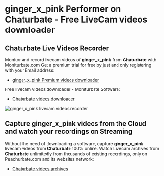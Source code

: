 # ginger_x_pink Performer on Chaturbate - Free LiveCam videos downloader

## Chaturbate Live Videos Recorder

Monitor and record livecam videos of **ginger_x_pink** from **Chaturbate** with Moniturbate.com
Get a premium trial for free by just and only registering with your Email address:
* [ginger_x_pink Premium videos downloader](https://moniturbate.com/request-demo-licence-key.html)

Free livecam videos downloader - Moniturbate Software:
* [Chaturbate videos downloader](https://moniturbate.com/moniturbate-download-software.html)

![ginger_x_pink livecam videos recorder](https://peachurnet.com/templates/moniturbate-software.png)


## Capture ginger_x_pink videos from the Cloud and watch your recordings on Streaming

Without the need of downloading a software, capture **ginger_x_pink** livecam videos from **Chaturbate** 100% online.
Watch Livecam archives from **Chaturbate** unlimitedly from thousands of existing recordings, only on Peachurbate.com and its websites network:
* [Chaturbate videos archives](https://peachurnet.com/)